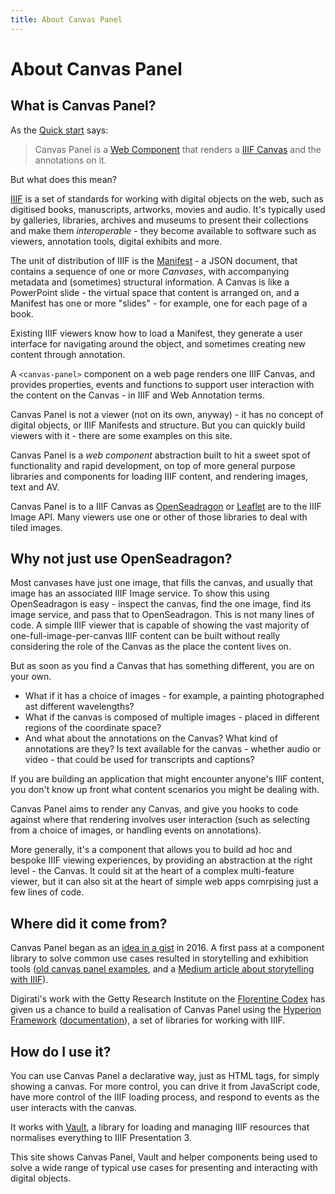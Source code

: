 ```yaml
---
title: About Canvas Panel
---
```


# About Canvas Panel

## What is Canvas Panel? 

As the [Quick start](../docs/intro) says:

> Canvas Panel is a [Web Component](https://developer.mozilla.org/en-US/docs/Web/Web_Components) that renders a [IIIF Canvas](https://iiif.io/api/presentation/3.0/#53-canvas) and the annotations on it.

But what does this mean?

[IIIF](https://iiif.io/) is a set of standards for working with digital objects on the web, such as digitised books, manuscripts, artworks, movies and audio. It's typically used by galleries, libraries, archives and museums to present their collections and make them _interoperable_ - they become available to software such as viewers, annotation tools, digital exhibits and more.

The unit of distribution of IIIF is the [Manifest](https://iiif.io/api/presentation/3.0/#52-manifest) - a JSON document, that contains a sequence of one or more _Canvases_, with accompanying metadata and (sometimes) structural information. A Canvas is like a PowerPoint slide - the virtual space that content is arranged on, and a Manifest has one or more "slides" - for example, one for each page of a book.

Existing IIIF viewers know how to load a Manifest, they generate a user interface for navigating around the object, and sometimes creating new content through annotation. 

A `<canvas-panel>` component on a web page renders one IIIF Canvas, and provides properties, events and functions to support user interaction with the content on the Canvas - in IIIF and Web Annotation terms. 

Canvas Panel is not a viewer (not on its own, anyway) - it has no concept of digital objects, or IIIF Manifests and structure. But you can quickly build viewers with it - there are some examples on this site. 

Canvas Panel is a _web component_ abstraction built to hit a sweet spot of functionality and rapid development, on top of more general purpose libraries and components for loading IIIF content, and rendering images, text and AV.

Canvas Panel is to a IIIF Canvas as [OpenSeadragon](https://openseadragon.github.io/examples/tilesource-iiif/) or [Leaflet](https://training.iiif.io/intro-to-iiif/LEAFLET-IIIF.html) are to the IIIF Image API. Many viewers use one or other of those libraries to deal with tiled images.

## Why not just use OpenSeadragon?

Most canvases have just one image, that fills the canvas, and usually that image has an associated IIIF Image service. To show this using OpenSeadragon is easy - inspect the canvas, find the one image, find its image service, and pass that to OpenSeadragon. This is not many lines of code. A simple IIIF viewer that is capable of showing the vast majority of one-full-image-per-canvas IIIF content can be built without really considering the role of the Canvas as the place the content lives on.

But as soon as you find a Canvas that has something different, you are on your own.

 - What if it has a choice of images - for example, a painting photographed ast different wavelengths?
 - What if the canvas is composed of multiple images - placed in different regions of the coordinate space?
 - And what about the annotations on the Canvas? What kind of annotations are they? Is text available for the canvas - whether audio or video - that could be used for transcripts and captions?

If you are building an application that might encounter anyone's IIIF content, you don't know up front what content scenarios you might be dealing with. 

Canvas Panel aims to render any Canvas, and give you hooks to code against where that rendering involves user interaction (such as selecting from a choice of images, or handling events on annotations).

More generally, it's a component that allows you to build ad hoc and bespoke IIIF viewing experiences, by providing an abstraction at the right level - the Canvas. It could sit at the heart of a complex multi-feature viewer, but it can also sit at the heart of simple web apps comrpising just a few lines of code.

## Where did it come from?

Canvas Panel began as an [idea in a gist](https://gist.github.com/tomcrane/e03d5b0405cb23f937ef86aa8f2ae575) in 2016. A first pass at a component library to solve common use cases resulted in storytelling and exhibition tools ([old canvas panel examples](https://canvas-panel.digirati.com/#/examples), and a [Medium article about storytelling with IIIF](https://medium.com/digirati-ch/reaching-into-collections-to-tell-stories-3dc32a1772af)).

Digirati's work with the Getty Research Institute on the [Florentine Codex](https://www.getty.edu/research/scholars/digital_art_history/florentine_codex/) has given us a chance to build a realisation of Canvas Panel using the [Hyperion Framework](https://github.com/digirati-labs/hyperion) ([documentation](https://hyperion.stephen.wf/)), a set of libraries for working with IIIF.

## How do I use it?

You can use Canvas Panel a declarative way, just as HTML tags, for simply showing a canvas. For more control, you can drive it from JavaScript code, have more control of the IIIF loading process, and respond to events as the user interacts with the canvas.

It works with [Vault](../docs/components/vault), a library for loading and managing IIIF resources that normalises everything to IIIF Presentation 3.

This site shows Canvas Panel, Vault and helper components being used to solve a wide range of typical use cases for presenting and interacting with digital objects.
